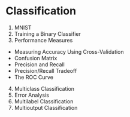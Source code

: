 # Classification

1. MNIST
2. Training a Binary Classifier
3. Performance Measures
  - Measuring Accuracy Using Cross-Validation
  - Confusion Matrix 
  - Precision and Recall 
  - Precision/Recall Tradeoff 
  - The ROC Curve 
4. Multiclass Classification 
5. Error Analysis 
6. Multilabel Classification 
7. Multioutput Classification 